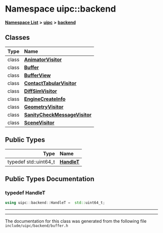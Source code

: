 

# Namespace uipc::backend



[**Namespace List**](namespaces.md) **>** [**uipc**](namespaceuipc.md) **>** [**backend**](namespaceuipc_1_1backend.md)




















## Classes

| Type | Name |
| ---: | :--- |
| class | [**AnimatorVisitor**](classuipc_1_1backend_1_1_animator_visitor.md) <br> |
| class | [**Buffer**](classuipc_1_1backend_1_1_buffer.md) <br> |
| class | [**BufferView**](classuipc_1_1backend_1_1_buffer_view.md) <br> |
| class | [**ContactTabularVisitor**](classuipc_1_1backend_1_1_contact_tabular_visitor.md) <br> |
| class | [**DiffSimVisitor**](classuipc_1_1backend_1_1_diff_sim_visitor.md) <br> |
| class | [**EngineCreateInfo**](classuipc_1_1backend_1_1_engine_create_info.md) <br> |
| class | [**GeometryVisitor**](classuipc_1_1backend_1_1_geometry_visitor.md) <br> |
| class | [**SanityCheckMessageVisitor**](classuipc_1_1backend_1_1_sanity_check_message_visitor.md) <br> |
| class | [**SceneVisitor**](classuipc_1_1backend_1_1_scene_visitor.md) <br> |


## Public Types

| Type | Name |
| ---: | :--- |
| typedef std::uint64\_t | [**HandleT**](#typedef-handlet)  <br> |
















































## Public Types Documentation




### typedef HandleT 

```C++
using uipc::backend::HandleT =  std::uint64_t;
```




<hr>

------------------------------
The documentation for this class was generated from the following file `include/uipc/backend/buffer.h`

